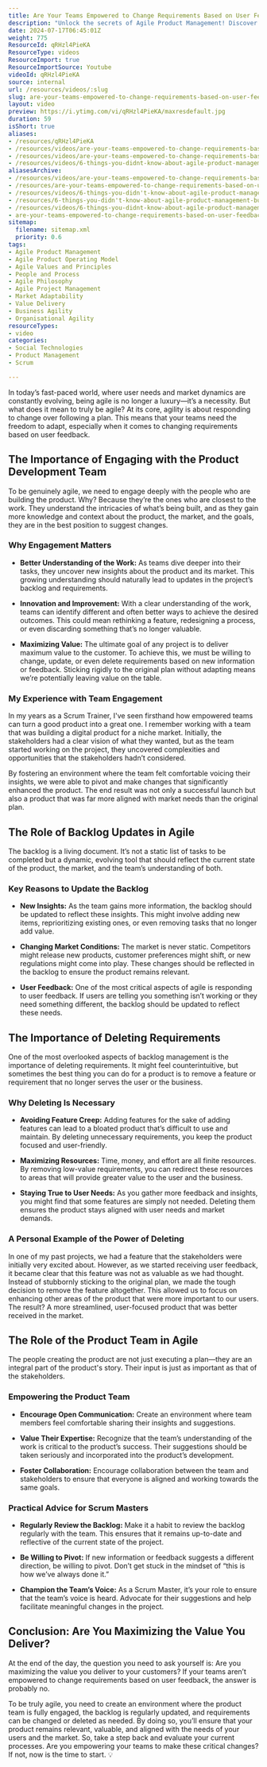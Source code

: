 ```yaml
---
title: Are Your Teams Empowered to Change Requirements Based on User Feedback? If Not, You’re Probably Not Very Agile
description: "Unlock the secrets of Agile Product Management! Discover how team empowerment and user feedback drive success in this insightful video. \U0001F4A1"
date: 2024-07-17T06:45:01Z
weight: 775
ResourceId: qRHzl4PieKA
ResourceType: videos
ResourceImport: true
ResourceImportSource: Youtube
videoId: qRHzl4PieKA
source: internal
url: /resources/videos/:slug
slug: are-your-teams-empowered-to-change-requirements-based-on-user-feedback-if-not-youre-probably-not-very-agile-qRHzl4PieKA
layout: video
preview: https://i.ytimg.com/vi/qRHzl4PieKA/maxresdefault.jpg
duration: 59
isShort: true
aliases:
- /resources/qRHzl4PieKA
- /resources/videos/are-your-teams-empowered-to-change-requirements-based-on-user-feedback-if-not-youre-probably-not-very-agile-qRHzl4PieKA
- /resources/videos/are-your-teams-empowered-to-change-requirements-based-on-user-feedback-if-not-youre-probably-not-very-agile
- /resources/videos/6-things-you-didnt-know-about-agile-product-management-but-really-should-part-4
aliasesArchive:
- /resources/videos/are-your-teams-empowered-to-change-requirements-based-on-user-feedback-if-not-youre-probably-not-very-agile
- /resources/are-your-teams-empowered-to-change-requirements-based-on-user-feedback-if-not-youre-probably-not-very-agile
- /resources/videos/6-things-you-didn't-know-about-agile-product-management-but-really-should-part-4
- /resources/6-things-you-didn't-know-about-agile-product-management-but-really-should-part-4
- /resources/videos/6-things-you-didnt-know-about-agile-product-management-but-really-should-part-4
- are-your-teams-empowered-to-change-requirements-based-on-user-feedback-if-not-youre-probably-not-very-agile-qRHzl4PieKA
sitemap:
  filename: sitemap.xml
  priority: 0.6
tags:
- Agile Product Management
- Agile Product Operating Model
- Agile Values and Principles
- People and Process
- Agile Philosophy
- Agile Project Management
- Market Adaptability
- Value Delivery
- Business Agility
- Organisational Agility
resourceTypes:
- video
categories:
- Social Technologies
- Product Management
- Scrum

---
```

In today’s fast-paced world, where user needs and market dynamics are constantly evolving, being agile is no longer a luxury—it’s a necessity. But what does it mean to truly be agile? At its core, agility is about responding to change over following a plan. This means that your teams need the freedom to adapt, especially when it comes to changing requirements based on user feedback.

## **The Importance of Engaging with the Product Development Team**

To be genuinely agile, we need to engage deeply with the people who are building the product. Why? Because they’re the ones who are closest to the work. They understand the intricacies of what’s being built, and as they gain more knowledge and context about the product, the market, and the goals, they are in the best position to suggest changes.

### **Why Engagement Matters**

- **Better Understanding of the Work:** As teams dive deeper into their tasks, they uncover new insights about the product and its market. This growing understanding should naturally lead to updates in the project’s backlog and requirements.

- **Innovation and Improvement:** With a clear understanding of the work, teams can identify different and often better ways to achieve the desired outcomes. This could mean rethinking a feature, redesigning a process, or even discarding something that’s no longer valuable.

- **Maximizing Value:** The ultimate goal of any project is to deliver maximum value to the customer. To achieve this, we must be willing to change, update, or even delete requirements based on new information or feedback. Sticking rigidly to the original plan without adapting means we’re potentially leaving value on the table.

### **My Experience with Team Engagement**

In my years as a Scrum Trainer, I've seen firsthand how empowered teams can turn a good product into a great one. I remember working with a team that was building a digital product for a niche market. Initially, the stakeholders had a clear vision of what they wanted, but as the team started working on the project, they uncovered complexities and opportunities that the stakeholders hadn’t considered.

By fostering an environment where the team felt comfortable voicing their insights, we were able to pivot and make changes that significantly enhanced the product. The end result was not only a successful launch but also a product that was far more aligned with market needs than the original plan.

## **The Role of Backlog Updates in Agile**

The backlog is a living document. It’s not a static list of tasks to be completed but a dynamic, evolving tool that should reflect the current state of the product, the market, and the team’s understanding of both.

### **Key Reasons to Update the Backlog**

- **New Insights:** As the team gains more information, the backlog should be updated to reflect these insights. This might involve adding new items, reprioritizing existing ones, or even removing tasks that no longer add value.

- **Changing Market Conditions:** The market is never static. Competitors might release new products, customer preferences might shift, or new regulations might come into play. These changes should be reflected in the backlog to ensure the product remains relevant.

- **User Feedback:** One of the most critical aspects of agile is responding to user feedback. If users are telling you something isn’t working or they need something different, the backlog should be updated to reflect these needs.

## **The Importance of Deleting Requirements**

One of the most overlooked aspects of backlog management is the importance of deleting requirements. It might feel counterintuitive, but sometimes the best thing you can do for a product is to remove a feature or requirement that no longer serves the user or the business.

### **Why Deleting Is Necessary**

- **Avoiding Feature Creep:** Adding features for the sake of adding features can lead to a bloated product that’s difficult to use and maintain. By deleting unnecessary requirements, you keep the product focused and user-friendly.

- **Maximizing Resources:** Time, money, and effort are all finite resources. By removing low-value requirements, you can redirect these resources to areas that will provide greater value to the user and the business.

- **Staying True to User Needs:** As you gather more feedback and insights, you might find that some features are simply not needed. Deleting them ensures the product stays aligned with user needs and market demands.

### **A Personal Example of the Power of Deleting**

In one of my past projects, we had a feature that the stakeholders were initially very excited about. However, as we started receiving user feedback, it became clear that this feature was not as valuable as we had thought. Instead of stubbornly sticking to the original plan, we made the tough decision to remove the feature altogether. This allowed us to focus on enhancing other areas of the product that were more important to our users. The result? A more streamlined, user-focused product that was better received in the market.

## **The Role of the Product Team in Agile**

The people creating the product are not just executing a plan—they are an integral part of the product's story. Their input is just as important as that of the stakeholders.

### **Empowering the Product Team**

- **Encourage Open Communication:** Create an environment where team members feel comfortable sharing their insights and suggestions.

- **Value Their Expertise:** Recognize that the team’s understanding of the work is critical to the product’s success. Their suggestions should be taken seriously and incorporated into the product’s development.

- **Foster Collaboration:** Encourage collaboration between the team and stakeholders to ensure that everyone is aligned and working towards the same goals.

### **Practical Advice for Scrum Masters**

- **Regularly Review the Backlog:** Make it a habit to review the backlog regularly with the team. This ensures that it remains up-to-date and reflective of the current state of the project.

- **Be Willing to Pivot:** If new information or feedback suggests a different direction, be willing to pivot. Don’t get stuck in the mindset of “this is how we’ve always done it.”

- **Champion the Team’s Voice:** As a Scrum Master, it’s your role to ensure that the team’s voice is heard. Advocate for their suggestions and help facilitate meaningful changes in the project.

## **Conclusion: Are You Maximizing the Value You Deliver?**

At the end of the day, the question you need to ask yourself is: Are you maximizing the value you deliver to your customers? If your teams aren’t empowered to change requirements based on user feedback, the answer is probably no.

To be truly agile, you need to create an environment where the product team is fully engaged, the backlog is regularly updated, and requirements can be changed or deleted as needed. By doing so, you’ll ensure that your product remains relevant, valuable, and aligned with the needs of your users and the market. So, take a step back and evaluate your current processes. Are you empowering your teams to make these critical changes? If not, now is the time to start. 💡
